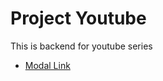# Project Youtube 

This is backend for youtube series
- [Modal Link](https://app.eraser.io/workspace/YtPqZ1VogxGy1jzIDkzj)